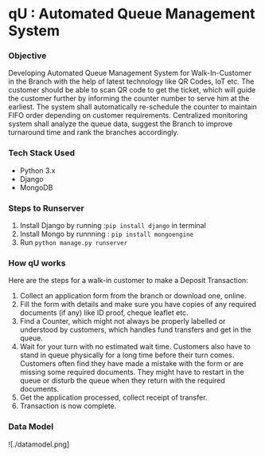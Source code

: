 # qU : Automated Queue Management System

### Objective

Developing Automated Queue Management System for Walk-In-Customer in the Branch with the help of latest technology like QR Codes, IoT etc. The customer should be able to scan QR code to get the ticket, which will guide the customer further by informing the counter number to serve him at the earliest. The system shall automatically re-schedule the counter to maintain FIFO order depending on customer requirements. Centralized monitoring system shall analyze the queue data, suggest the Branch to improve turnaround time and rank the branches accordingly.

### Tech Stack Used

- Python 3.x
- Django
- MongoDB

### Steps to Runserver
1. Install Django by running :`pip install django` in terminal
2. Install Mongo by runnning : `pip install mongoengine`
3. Run `python manage.py runserver`

### How qU works 

Here are the steps for a walk-in customer to make a Deposit Transaction: 
1. Collect an application form from the branch or download one, online. 
2. Fill the form with details and make sure you have copies of any required documents (if any) like ID proof, cheque leaflet etc. 
3. Find a Counter, which might not always be properly labelled or understood by customers, which handles fund transfers and get in the queue. 
4. Wait for your turn with no estimated wait time. Customers also have to stand in queue physically for a long time before their turn comes. Customers often find they have made a mistake with the form or are missing some required documents. They might have to restart in the queue or disturb the queue when they return with the required documents. 
5. Get the application processed, collect receipt of transfer. 
6. Transaction is now complete.

### Data Model

![./datamodel.png]

